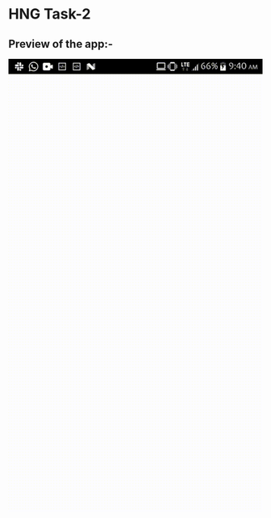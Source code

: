 # HNG Task-2


## Preview of the app:-
![My Task](https://github.com/olisaemekaejiofor/hng/blob/main/hngtask_2/screen/20210821_094047.gif)
